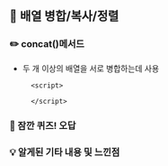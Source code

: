 ## 📖 배열 병합/복사/정렬

### ✏️ concat()메서드

- 두 개 이상의 배열을 서로 병합하는데 사용

        <script>

        </script>

### 🚨 잠깐 퀴즈! 오답

<b></b>

### 💡 알게된 기타 내용 및 느낀점
